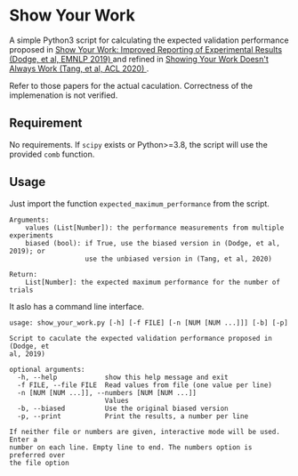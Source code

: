 # Show Your Work

A simple Python3 script for calculating the expected validation performance proposed in [Show Your Work: Improved Reporting of Experimental Results (Dodge, et al, EMNLP 2019) ](https://arxiv.org/abs/2004.13705) and refined in [Showing Your Work Doesn't Always Work (Tang, et al, ACL 2020) ](https://arxiv.org/abs/2004.13705). 

Refer to those papers for the actual caculation. Correctness of the implemenation is not verified.

## Requirement

No requirements. If `scipy` exists or Python>=3.8, the script will use the provided `comb` function.

## Usage
Just import the function `expected_maximum_performance` from the script.

```
Arguments:
    values (List[Number]): the performance measurements from multiple experiments
    biased (bool): if True, use the biased version in (Dodge, et al, 2019); or 
                   use the unbiased version in (Tang, et al, 2020)

Return:
    List[Number]: the expected maximum performance for the number of trials
```


It aslo has a command line interface.
```
usage: show_your_work.py [-h] [-f FILE] [-n [NUM [NUM ...]]] [-b] [-p]

Script to caculate the expected validation performance proposed in (Dodge, et
al, 2019)

optional arguments:
  -h, --help            show this help message and exit
  -f FILE, --file FILE  Read values from file (one value per line)
  -n [NUM [NUM ...]], --numbers [NUM [NUM ...]]
                        Values
  -b, --biased          Use the original biased version
  -p, --print           Print the results, a number per line

If neither file or numbers are given, interactive mode will be used. Enter a
number on each line. Empty line to end. The numbers option is preferred over
the file option
```

